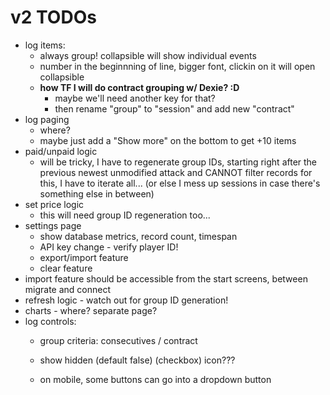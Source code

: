 # v2 TODOs

- log items:
	- always group! collapsible will show individual events
	- number in the beginnning of line, bigger font, clickin on it will open collapsible
	- **how TF I will do contract grouping w/ Dexie? :D**
		- maybe we'll need another key for that?
		- then rename "group" to "session" and add new "contract"
- log paging
	- where?
	- maybe just add a "Show more" on the bottom to get +10 items
- paid/unpaid logic
	- will be tricky, I have to regenerate group IDs, starting right after the previous newest unmodified attack and CANNOT filter records for this, I have to iterate all... (or else I mess up sessions in case there's something else in between)
- set price logic
	- this will need group ID regeneration too...
- settings page
	- show database metrics, record count, timespan
	- API key change - verify player ID!
	- export/import feature
	- clear feature
- import feature should be accessible from the start screens, between migrate and connect
- refresh logic - watch out for group ID generation!
- charts - where? separate page?
- log controls:
	- group criteria: consecutives / contract

	- show hidden (default false) (checkbox) icon???
	- on mobile, some buttons can go into a dropdown button
